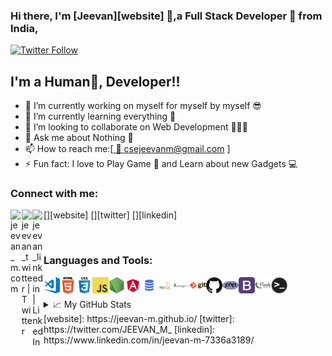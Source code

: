 ### Hi there, I'm [Jeevan][website] 👋,a Full Stack Developer 🚀 from India,

[<img alt="Twitter Follow" src="https://img.shields.io/twitter/follow/jeevan_m_?color=1DA1F2&logo=twitter&style=for-the-badge">](https://twitter.com/JEEVAN_M_)

<!--
**Jeevan-M/Jeevan-M** is a ✨ _special_ ✨ repository because its `README.md` (this file) appears on your GitHub profile.
-->


## I'm a Human🤣, Developer!!

- 🔭 I’m currently working on myself for myself by myself 😎
- 🌱 I’m currently learning everything 🤣
- 👯 I’m looking to collaborate on Web Development 🧑🏻‍💻
- 💬 Ask me about Nothing 🤣
- 📫 How to reach me:[<a href = "mailto: csejeevanm@gmail.com"> 📨 csejeevanm@gmail.com </a>]
- ⚡ Fun fact: I love to Play Game 📱 and Learn about new Gadgets 💻


### Connect with me:

[<img align="left" alt="jeevan_m.com" src="https://img.icons8.com/color/48/000000/domain.png" width="3.5%" />][website]
[<img align="left" alt="jeevan_twitter | Twitter" src="https://img.icons8.com/color/48/000000/twitter.png" width="3.5%"/>][twitter]
[<img align="left" alt="jeevan_linkedin | LinkedIn" src="https://img.icons8.com/color/48/000000/linkedin.png" width="3.5%"/>][linkedin]

<br />

### Languages and Tools:

<img align="left" alt="Visual Studio Code" width="26px" src="https://raw.githubusercontent.com/github/explore/80688e429a7d4ef2fca1e82350fe8e3517d3494d/topics/visual-studio-code/visual-studio-code.png" />
<img align="left" alt="HTML5" width="26px" src="https://raw.githubusercontent.com/github/explore/80688e429a7d4ef2fca1e82350fe8e3517d3494d/topics/html/html.png" />
<img align="left" alt="CSS3" width="26px" src="https://raw.githubusercontent.com/github/explore/80688e429a7d4ef2fca1e82350fe8e3517d3494d/topics/css/css.png" />
<img align="left" alt="JavaScript" width="26px" src="https://raw.githubusercontent.com/github/explore/80688e429a7d4ef2fca1e82350fe8e3517d3494d/topics/javascript/javascript.png" />
<img align="left" alt="Node.js" width="26px" src="https://raw.githubusercontent.com/github/explore/80688e429a7d4ef2fca1e82350fe8e3517d3494d/topics/nodejs/nodejs.png" />
<img align="left" alt="angular" width="26px" src="https://raw.githubusercontent.com/github/explore/80688e429a7d4ef2fca1e82350fe8e3517d3494d/topics/angular/angular.png" />
<img align="left" alt="SQL" width="26px" src="https://raw.githubusercontent.com/github/explore/80688e429a7d4ef2fca1e82350fe8e3517d3494d/topics/sql/sql.png" />
<img align="left" alt="MySQL" width="26px" src="https://raw.githubusercontent.com/github/explore/80688e429a7d4ef2fca1e82350fe8e3517d3494d/topics/mysql/mysql.png" />
<img align="left" alt="MongoDB" width="26px" src="https://raw.githubusercontent.com/github/explore/80688e429a7d4ef2fca1e82350fe8e3517d3494d/topics/mongodb/mongodb.png" />
<img align="left" alt="Git" width="26px" src="https://raw.githubusercontent.com/github/explore/80688e429a7d4ef2fca1e82350fe8e3517d3494d/topics/git/git.png" />
<img align="left" alt="GitHub" width="26px" src="https://raw.githubusercontent.com/github/explore/78df643247d429f6cc873026c0622819ad797942/topics/github/github.png" />
<img align="left" alt="php" width="26px" src="https://raw.githubusercontent.com/github/explore/80688e429a7d4ef2fca1e82350fe8e3517d3494d/topics/php/php.png" />
<img align="left" alt="bootstrap" width="26px" src="https://raw.githubusercontent.com/github/explore/80688e429a7d4ef2fca1e82350fe8e3517d3494d/topics/bootstrap/bootstrap.png" />
<img align="left" alt="flask" width="26px" src="https://raw.githubusercontent.com/github/explore/80688e429a7d4ef2fca1e82350fe8e3517d3494d/topics/flask/flask.png" />
<img align="left" alt="Terminal" width="26px" src="https://raw.githubusercontent.com/github/explore/80688e429a7d4ef2fca1e82350fe8e3517d3494d/topics/terminal/terminal.png" />

<br />
<br />

<details>
<summary>📈 My GitHub Stats</summary>
<p align="left"> <img src="https://github-readme-stats.vercel.app/api?username=jeevan-m&show_icons=true&theme=white" alt="jeevan" />
</details>
[website]: https://jeevan-m.github.io/
[twitter]: https://twitter.com/JEEVAN_M_
[linkedin]: https://www.linkedin.com/in/jeevan-m-7336a3189/

